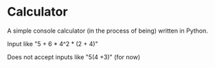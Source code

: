 # Calculator

A simple console calculator (in the process of being) written in Python.

Input like "5 + 6 * 4^2 * (2 + 4)"

Does not accept inputs like "5(4 +3)" (for now)
